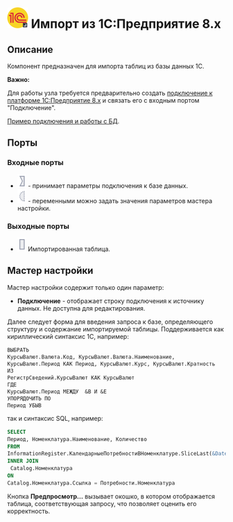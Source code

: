 # ![](../../media/app/icons/vendors/1cv8queryimport.svg) Импорт из 1C:Предприятие 8.x

## Описание

Компонент предназначен для импорта таблиц из базы данных 1С.

**Важно:**

Для работы узла требуется предварительно создать [подключение к платформе 1C:Предприятие 8.x](../connections/list/1c.md) и связать его с входным портом "Подключение".

[Пример подключения и работы с БД](../../quick-start/database.md).

## Порты

### Входные порты

* ![](../../media/app/icons/ports/input_connection_inactive.svg)  - принимает параметры подключения к базе данных.
* ![](../../media/app/icons/ports/optional_input_variable_inactive.svg) - переменными можно задать значения параметров мастера настройки.

### Выходные порты

* ![](../../media/app/icons/ports/output_table_inactive.svg) Импортированная таблица.

## Мастер настройки

Мастер настройки содержит только один параметр:

* **Подключение** - отображает строку подключения к источнику данных. Не доступна для редактирования.

Далее следует форма для введения запроса к базе, определяющего структуру и содержание импортируемой таблицы. Поддерживается как кириллический синтаксис 1С, например:

```1c
ВЫБРАТЬ
КурсыВалют.Валюта.Код, КурсыВалют.Валюта.Наименование, КурсыВалют.Период КАК Период, КурсыВалют.Курс, КурсыВалют.Кратность
ИЗ
РегистрСведений.КурсыВалют КАК КурсыВалют
ГДЕ
КурсыВалют.Период МЕЖДУ  &B И &E
УПОРЯДОЧИТЬ ПО
Период УБЫВ
```

так и синтаксис SQL, например:

```sql
SELECT
Период, Номенклатура.Наименование, Количество
FROM
InformationRegister.КалендарныеПотребностиВНоменклатуре.SliceLast(&Date, Количество > &Count) AS Потребности
INNER JOIN
 Catalog.Номенклатура
ON
Catalog.Номенклатура.Ссылка = Потребности.Номенклатура
```

Кнопка **Предпросмотр...** вызывает окошко, в котором отображается таблица, соответствующая запросу, что позволяет оценить его корректность.
